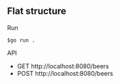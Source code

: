 ## Flat structure

Run
```
$go run .
```

API
* GET http://localhost:8080/beers
* POST http://localhost:8080/beers